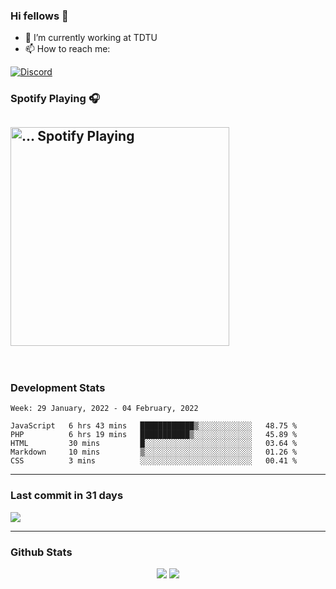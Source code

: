 ### Hi fellows 👋

- 🔭 I’m currently working at TDTU
- 📫 How to reach me:
<a href = "https://discordapp.com/users/517725152327499806">
  <img align="center" src="https://discord.c99.nl/widget/theme-4/517725152327499806.png" alt="Discord"/>
</a>


### Spotify Playing 🎧
[<img src="https://spotify-readme-git-master-maoleng.vercel.app/api/spotify-playing" alt="... Spotify Playing" width="350" />](https://open.spotify.com/user/jo3t0sjswxmpet9c67mq6qph3)
---
<br>

### Development Stats
<!--START_SECTION:waka-->
```text
Week: 29 January, 2022 - 04 February, 2022

JavaScript   6 hrs 43 mins   ████████████▒░░░░░░░░░░░░   48.75 % 
PHP          6 hrs 19 mins   ███████████▒░░░░░░░░░░░░░   45.89 % 
HTML         30 mins         █░░░░░░░░░░░░░░░░░░░░░░░░   03.64 % 
Markdown     10 mins         ▒░░░░░░░░░░░░░░░░░░░░░░░░   01.26 % 
CSS          3 mins          ░░░░░░░░░░░░░░░░░░░░░░░░░   00.41 % 
```
<!--END_SECTION:waka-->

---
### Last commit in 31 days
<img src = "https://activity-graph.herokuapp.com/graph?username=maoleng&theme=react-dark">

---
### Github Stats
<p align = "center">
  <img src = "https://github-readme-stats.vercel.app/api?username=maoleng&theme=radical&line_height=27">
  <img src = "https://github-readme-stats.vercel.app/api/top-langs/?username=maoleng&count_private=true&theme=radical&langs_count=3">
</p>
